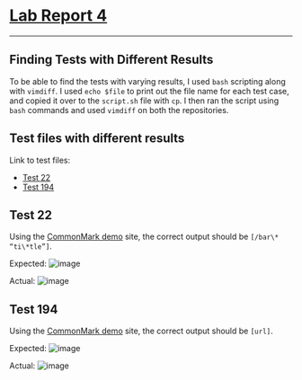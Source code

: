 # [Lab Report 4](https://kl2024.github.io/cse15l-lab-reports/lab-report-2-week-10.html)
---
## Finding Tests with Different Results

To be able to find the tests with varying results, I used `bash` scripting along with `vimdiff`. I used `echo $file` to print out the file name for each test case, and copied it over to the `script.sh` file with `cp`. I then ran the script using `bash` commands and used `vimdiff` on both the repositories.

## Test files with different results

Link to test files:
- [Test 22](https://github.com/nidhidhamnani/markdown-parser/blob/8dd87e6914ae40a4321aac8e2483e349de40b03c/test-files/22.md)
- [Test 194](https://github.com/nidhidhamnani/markdown-parser/blob/8dd87e6914ae40a4321aac8e2483e349de40b03c/test-files/194.md)

## Test 22

Using the [CommonMark demo](https://spec.commonmark.org/dingus/) site, the correct output should be `[/bar\* “ti\*tle”]`. 

Expected:
![image](https://user-images.githubusercontent.com/103288212/172572342-ea68e74f-c95e-4ce0-9c16-e163dcaa5945.png)


Actual:
![image](https://user-images.githubusercontent.com/103288212/172571016-38f016a4-32dd-4b9d-b316-ff6f7f11971f.png)


## Test 194

Using the [CommonMark demo](https://spec.commonmark.org/dingus/) site, the correct output should be `[url]`.

Expected:
![image](https://user-images.githubusercontent.com/103288212/172575164-0aa185b6-34a7-4e5a-bd54-b4ae202c6f2f.png)


Actual:
![image](https://user-images.githubusercontent.com/103288212/172574654-6fcbccdc-d813-43c2-a5bd-3d62030224d0.png)


